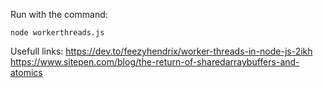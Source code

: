 Run with the command:
```
node workerthreads.js
```

Usefull links: 
https://dev.to/feezyhendrix/worker-threads-in-node-js-2ikh
https://www.sitepen.com/blog/the-return-of-sharedarraybuffers-and-atomics
